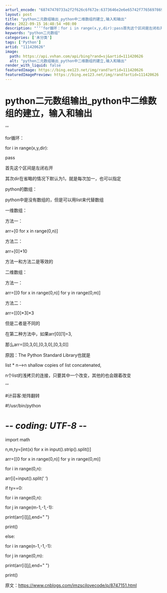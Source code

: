 ```yaml
---
arturl_encode: "68747470733a2f2f626c6f672e:6373646e2e6e65742f77656978696e5f33393539333731382f:61727469636c652f64657461696c732f313131343230363236"
layout: post
title: "python二元数组输出_python中二维数组的建立,输入和输出"
date: 2022-09-15 16:48:54 +08:00
description: "‘‘‘for循环：for i in range(x,y,dir):pass首先这个区间是左闭右开其次"
keywords: "python二元数组"
categories: ['未分类']
tags: ['Python']
artid: "111420626"
image:
  path: https://api.vvhan.com/api/bing?rand=sj&artid=111420626
  alt: "python二元数组输出_python中二维数组的建立,输入和输出"
render_with_liquid: false
featuredImage: https://bing.ee123.net/img/rand?artid=111420626
featuredImagePreview: https://bing.ee123.net/img/rand?artid=111420626
---
```


# python二元数组输出_python中二维数组的建立，输入和输出

‘‘‘

for循环：

for i in range(x,y,dir):

pass

首先这个区间是左闭右开

其次dir在省略的情况下默认为1，就是每次加一，也可以指定

python的数组：

python中是没有数组的，但是可以用list来代替数组

一维数组：

方法一：

arr=[0 for x in range(0,n)]

方法二：

arr=[0]*10

方法一和方法二是等效的

二维数组：

方法一：

arr=[[0 for x in range(0,n)] for y in range(0,m)]

方法二：

arr=[[0]*3]*3

但是二者是不同的

在第二种方法中，如果arr[0][1]=3,

那么arr=[[0,3,0],[0,3,0],[0,3,0]]

原因：The Python Standard Library也就是

list * n—>n shallow copies of list concatenated,

n个list的浅拷贝的连接，只要其中一个改变，其他的也会跟着改变

‘‘‘

#计蒜客:矩阵翻转

#!/usr/bin/python

# -*- coding: UTF-8 -*-

import math

n,m,ty=[int(x) for x in input().strip().split()]

arr=[[0 for x in range(0,n)] for y in range(0,m)]

for i in range(0,n):

arr[i]=input().split(‘ ‘)

if ty==0:

for i in range(0,n):

for j in range(m-1,-1,-1):

print(arr[i][j],end=" ")

print()

else:

for i in range(n-1,-1,-1):

for j in range(0,m):

print(arr[i][j],end=" ")

print()

原文：https://www.cnblogs.com/imzscilovecode/p/8747151.html